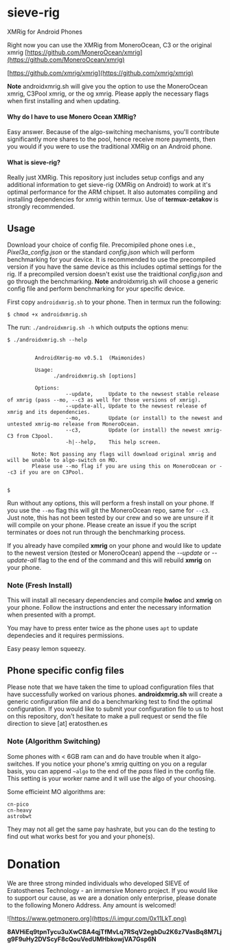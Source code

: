# sieve-rig
XMRig for Android Phones

Right now you can use the XMRig from MoneroOcean, C3 or the original xmrig
[https://github.com/MoneroOcean/xmrig](https://github.com/MoneroOcean/xmrig)

[https://github.com/xmrig/xmrig](https://github.com/xmrig/xmrig)


**Note** androidxmrig.sh will give you the option to use the MoneroOcean xmrig, C3Pool xmrig, or the og xmrig. Please apply the necessary flags when first installing and when updating. 

#### Why do I have to use Monero Ocean XMRig?
Easy answer. Because of the algo-switching mechanisms, you'll contribute significantly more shares to the pool, hence receive more payments, then you would if you were to use the traditional XMRig on an Android phone. 

#### What is sieve-rig?
Really just XMRig. This repository just includes setup configs and any additional information to get sieve-rig (XMRig on Android) to work at it's optimal performance for the ARM chipset. It also automates compiling and installing dependencies for xmrig within termux. Use of **termux-zetakov** is strongly recommended. 

## Usage

Download your choice of config file. Precomipiled phone ones i.e., *Pixel3a_config.json* or the standard *config.json* which will perform benchmarking for your device. It is recommended to use the precompiled version if you have the same device as this includes optimal settings for the rig. If a precompiled version doesn't exist use the traidtional *config.json* and go through the benchmarking. **Note** androidxmrig.sh will choose a generic config file and perform benchmarking for your specific device. 

First copy `androidxmrig.sh` to your phone. Then in termux run the following:

```shell
$ chmod +x androidxmrig.sh
```

The run: `./androidxmrig.sh -h` which outputs the options menu:

```shell
$ ./androidxmrig.sh --help


         AndroidXmrig-mo v0.5.1  (Maimonides)
         
         Usage:
               ./androidxmrig.sh [options]
          
         Options: 
                   --update,     Update to the newsest stable release of xmrig (pass --mo, --c3 as well for those versions of xmrig).
                   --update-all, Update to the newsest release of xmrig and its dependencies.
                   --mo,         Update (or install) to the newest and untested xmrig-mo release from MoneroOcean.
                   --c3,         Update (or install) the newest xmrig-C3 from C3pool.  
                   -h|--help,    This help screen.

        Note: Not passing any flags will download original xmrig and will be unable to algo-switch on MO.
        Please use --mo flag if you are using this on MoneroOcean or --c3 if you are on C3Pool.

        
$ 
```

Run without any options, this will perform a fresh install on your phone. If you use the `--mo` flag this will git the MoneroOcean repo, same for `--c3`. Just note, this has not been tested by our crew and so we are unsure if it will compile on your phone. Please create an issue if you the script terminates or does not run through the benchmarking process. 

If you already have compiled **xmrig** on your phone and would like to update to the newest version (tested or MoneroOcean) append the *--update*  or *--update-all* flag to the end of the command and this will rebuild **xmrig** on your phone. 

### Note (Fresh Install)

This will install all necesary dependencies and compile **hwloc** and **xmrig** on your phone. Follow the instructions and enter the necessary information when presented with a prompt.

You may have to press enter twice as the phone uses `apt` to update dependecies and it requires permissions. 

Easy peasy lemon squeezy. 


## Phone specific config files

Please note that we have taken the time to upload configuration files that have successfully worked on various phones. **androidxmrig.sh** will create a generic configuration file and do a benchmarking test to find the optimal configuration. If you would like to submit your configuration file to us to host on this repository, don't hesitate to make a pull request or send the file direction to sieve [at] eratosthen.es

### Note (Algorithm Switching)

Some phones with < 6GB ram can and do have trouble when it algo-switches. If you notice your phone's xmrig quitting on you on a regular basis, you can append `~algo` to the end of the *pass* filed in the config file. This setting is your worker name and it will use the algo of your choosing.

Some efficieint MO algorithms are:
```
cn-pico
cn-heavy
astrobwt
```

They may not all get the same pay hashrate, but you can do the testing to find out what works best for you and your phone(s). 

# Donation


We are three strong minded individuals who developed SIEVE of Eratosthenes Technology - an immersive Monero project. If you would like to support our cause, as we are a donation only enterprise, please donate to the following Monero Address. Any amount is welcomed!

![https://www.getmonero.org](https://i.imgur.com/0x11LkT.png)

**8AVHiEq9tpnTycu3uXwCBA4qjTfMvLq7RSqV2egbDu2K6z7VasBq8M7Ljg9F9uHy2DVScyF8cQouVedUMHbkowjVA7Gsp6N**


